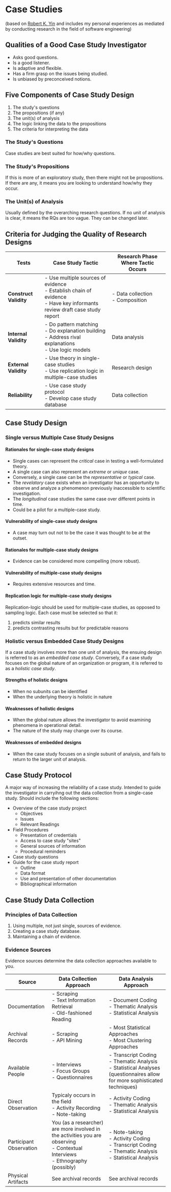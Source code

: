 # Case Studies

(based on [Robert K. Yin](https://www.amazon.ca/Case-Study-Research-Design-Methods/dp/0761925538/ref=sr_1_2?ie=UTF8&qid=1543864818&sr=8-2&keywords=case+study+research+design+and+methods) and includes my personal experiences as mediated by conducting research in the field of software engineering)

## Qualities of a Good Case Study Investigator

- Asks good questions.
- Is a good listener.
- Is adaptive and flexible.
- Has a firm grasp on the issues being studied.
- Is unbiased by preconceived notions.

## Five Components of Case Study Design

1. The study's questions
2. The propositions (if any)
3. The unit(s) of analysis
4. The logic linking the data to the propositions
5. The criteria for interpreting the data

### The Study's Questions

Case studies are best suited for how/why questions.

### The Study's Propositions

If this is more of an exploratory study, then there might not be propositions.
If there are any, it means you are looking to understand how/why they occur.

### The Unit(s) of Analysis

Usually defined by the overarching research questions.
If no unit of analysis is clear, it means the RQs are too vague.
They can be changed later.

## Criteria for Judging the Quality of Research Designs

| Tests | Case Study Tactic | Research Phase Where Tactic Occurs |
|-------|-------------------|------------------------------------|
| **Construct Validity** | - Use multiple sources of evidence <br /> - Establish chain of evidence <br /> - Have key informants review draft case study report | - Data collection <br /> - Composition |
| **Internal Validity** | - Do pattern matching <br /> - Do explanation building <br /> - Address rival explanations <br /> - Use logic models | Data analysis |
| **External Validity** | - Use theory in single-case studies <br /> - Use replication logic in multiple-case studies | Research design |
| **Reliability** | - Use case study protocol <br /> - Develop case study database | Data collection |

## Case Study Design

### Single versus Multiple Case Study Designs

#### Rationales for single-case study designs

- Single cases can represent the _critical_ case in testing a well-formulated theory.
- A single case can also represent an _extreme_ or _unique_ case.
- Conversely, a single case can be the _representative_ or _typical_ case.
- The _revelatory_ case exists when an investigator has an opportunity to observe and analyze a phenomenon previously inaccessible to scientific investigation.
- The _longitudinal_ case studies the same case over different points in time.
- Could be a pilot for a multiple-case study.

#### Vulnerability of single-case study designs

- A case may turn out not to be the case it was thought to be at the outset.

#### Rationales for multiple-case study designs

- Evidence can be considered more compelling (more robust).

#### Vulnerability of multiple-case study designs

- Requires extensive resources and time.

#### Replication logic for multiple-case study designs

Replication-logic should be used for multiple-case studies, as opposed to sampling logic.
Each case must be selected so that it:
1. predicts similar results
2. predicts contrasting results but for predictable reasons

### Holistic versus Embedded Case Study Designs

If a case study involves more than one unit of analysis, the ensuing design is referred to as an _embedded case study_.
Conversely, if a case study focuses on the global nature of an organization or program, it is referred to as a _holistic case study_.

#### Strengths of holistic designs

- When no subunits can be identified
- When the underlying theory is holistic in nature

#### Weaknesses of holistic designs

- When the global nature allows the investigator to avoid examining phenomena in operational detail.
- The nature of the study may change over its course.

#### Weaknesses of embedded designs

- When the case study focuses on a single subunit of analysis, and fails to return to the larger unit of analysis.

## Case Study Protocol

A major way of increasing the reliability of a case study.
Intended to guide the investigator in carryihng out the data collection from a single-case study.
Should include the following sections:
- Overview of the case study project
    - Objectives
    - Issues
    - Relevant Readings
- Field Procedures
    - Presentation of credentials
    - Access to case study "sites"
    - General sources of information
    - Procedural reminders
- Case study questions
- Guide for the case study report
    - Outline
    - Data format
    - Use and presentation of other documentation
    - Bibliographical information

## Case Study Data Collection

### Principles of Data Collection

1. Using multiple, not just single, sources of evidence.
2. Creating a case study database.
3. Maintaining a chain of evidence.

### Evidence Sources

Evidence sources determine the data collection approaches available to you.

| Source | Data Collection Approach | Data Analysis Approach |
| ------ | ------------------------ | ---------------------- |
| Documentation | - Scraping <br /> - Text Information Retrieval <br /> - Old-fashioned Reading | - Document Coding <br /> - Thematic Analysis <br /> - Statistical Analysis |
| Archival Records | - Scraping <br /> - API Mining | - Most Statistical Approaches <br /> - Most Clustering Approaches |
| Available People | - Interviews <br /> - Focus Groups <br /> - Questionnaires <br /> | - Transcript Coding <br /> - Thematic Analysis <br /> - Statistical Analyses (questionnaires allow for more sophisticated techniques) |
| Direct Observation | Typicaly occurs in the field <br /> - Activity Recording <br /> - Note-taking | - Activity Coding <br /> - Thematic Analysis <br /> - Statistical Analysis |
| Participant Observation | You (as a researcher) are more involved in the activities you are observing <br /> - Contextual Interviews <br /> - Ethnography (possibly) <br /> | - Note-taking <br /> - Activity Coding <br /> - Transcript Coding <br /> - Thematic Analysis <br /> - Statistical Analysis |
| Physical Artifacts | See archival records | See archival records |
